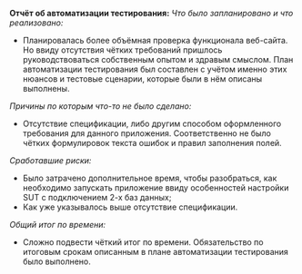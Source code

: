**Отчёт об автоматизации тестирования:**
*Что было запланировано и что реализовано:*
- Планировалась более объёмная проверка функционала веб-сайта. Но ввиду отсутствия чётких требований пришлось руководствоваться собственным опытом и здравым смыслом. План автоматизации тестирования был составлен с учётом именно этих нюансов и тестовые сценарии, которые были в нём описаны выполнены.

*Причины по которым что-то не было сделано:*
- Отсутствие спецификации, либо другим способом оформленного требования для данного приложения. Соответственно не было чётких формулировок текста ошибок и правил заполнения полей.

*Сработавшие риски:*
- Было затрачено дополнительное время, чтобы разобраться, как необходимо запускать приложение ввиду особенностей настройки SUT c подключением 2-х баз данных;
- Как уже указывалось выше отсутствие спецификации.

*Общий итог по времени:*
- Сложно подвести чёткий итог по времени. Обязательство по итоговым срокам описанным в плане автоматизации тестирования было выполнено.